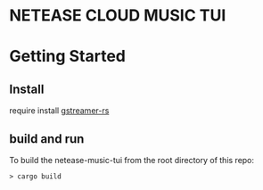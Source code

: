 NETEASE CLOUD MUSIC TUI
===

# Getting Started

## Install
require install [gstreamer-rs](https://github.com/sdroege/gstreamer-rs)

## build and run
To build the netease-music-tui from the root directory of this repo:

```
> cargo build
```
